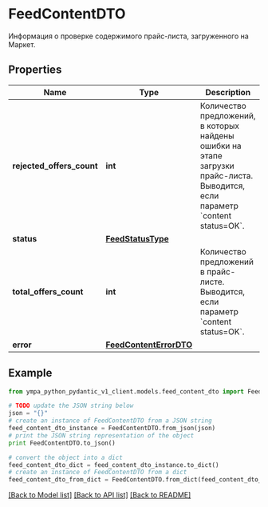 # FeedContentDTO

Информация о проверке содержимого прайс-листа, загруженного на Маркет.

## Properties
Name | Type | Description | Notes
------------ | ------------- | ------------- | -------------
**rejected_offers_count** | **int** | Количество предложений, в которых найдены ошибки на этапе загрузки прайс-листа. Выводится, если параметр &#x60;content status&#x3D;OK&#x60;.  | [optional] 
**status** | [**FeedStatusType**](FeedStatusType.md) |  | [optional] 
**total_offers_count** | **int** | Количество предложений в прайс-листе. Выводится, если параметр &#x60;content status&#x3D;OK&#x60;.  | [optional] 
**error** | [**FeedContentErrorDTO**](FeedContentErrorDTO.md) |  | [optional] 

## Example

```python
from ympa_python_pydantic_v1_client.models.feed_content_dto import FeedContentDTO

# TODO update the JSON string below
json = "{}"
# create an instance of FeedContentDTO from a JSON string
feed_content_dto_instance = FeedContentDTO.from_json(json)
# print the JSON string representation of the object
print FeedContentDTO.to_json()

# convert the object into a dict
feed_content_dto_dict = feed_content_dto_instance.to_dict()
# create an instance of FeedContentDTO from a dict
feed_content_dto_from_dict = FeedContentDTO.from_dict(feed_content_dto_dict)
```
[[Back to Model list]](../README.md#documentation-for-models) [[Back to API list]](../README.md#documentation-for-api-endpoints) [[Back to README]](../README.md)


